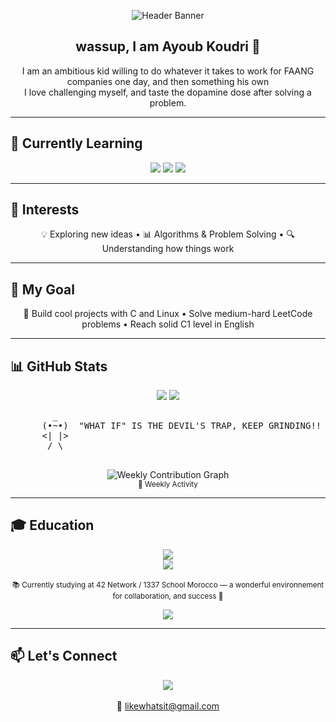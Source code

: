 <p align="center">
  <img src="https://raw.githubusercontent.com/BlackIsCoding/BlackIsCoding/main/banner.png" alt="Header Banner" />
</p>

<h2 align="center">wassup, I am Ayoub Koudri 👋</h2>

<p align="center">
I am an ambitious kid willing to do whatever it takes to work for FAANG companies one day,
  and then something his own<br>
I love challenging myself, and taste the dopamine dose after solving a problem.
</p>

---

## 🚀 Currently Learning
<p align="center">
  <img src="https://img.shields.io/badge/C-83A598?style=for-the-badge&logo=c&logoColor=282828" />
  <img src="https://img.shields.io/badge/Linux-FABD2F?style=for-the-badge&logo=linux&logoColor=282828" />
  <img src="https://img.shields.io/badge/Makefiles-D3869B?style=for-the-badge&logo=gnu&logoColor=282828" />
</p>

---

## 🧠 Interests
<p align="center">
💡 Exploring new ideas • 📊 Algorithms & Problem Solving • 🔍 Understanding how things work
</p>

---

## 🎯 My Goal
<p align="center">
🎨 Build cool projects with C and Linux 
  • Solve medium-hard LeetCode problems 
  • Reach solid C1 level in English
</p>

---

## 📊 GitHub Stats
<p align="center">
  <img src="https://github-readme-stats.vercel.app/api?username=BlackIsCoding&show_icons=true&count_private=true&theme=gruvbox&hide_border=false&include_all_commits=true" />
  <img src="https://github-readme-stats.vercel.app/api/top-langs/?username=BlackIsCoding&layout=compact&theme=gruvbox" />
</p>
<p align="center">
  <pre>
        _
      (•~•)  "WHAT IF" IS THE DEVIL'S TRAP, KEEP GRINDING!!
      <| |>
       / \
  </pre>
</p>


<p align="center">
  <img src="https://github-readme-activity-graph.vercel.app/graph?username=BlackIsCoding&theme=react-dark&hide_border=false&bg_color=282828&color=FABD2F&line=D3869B&point=FF79C6" alt="Weekly Contribution Graph" />
  <br>
  <small>📆 Weekly Activity </small>
</p>

---

## 🎓 Education
<p align="center">
  <img src="https://img.shields.io/badge/42_School-1337-FABD2F?style=for-the-badge&logo=42&logoColor=282828" />
  <br>
  <img src="https://img.shields.io/badge/1337_School-Morocco-FABD2F?style=for-the-badge&logo=42&logoColor=282828" />
  <br><br>
  <small>
    📚 Currently studying at 42 Network / 1337 School Morocco — a wonderful environnement for collaboration, and success 🚀
  </small>
</p>

<p align="center">
  <img src="https://github-profile-summary-cards.vercel.app/api/cards/profile-details?username=BlackIsCoding&theme=gruvbox" />
</p>

---

## 📫 Let's Connect
<p align="center">
  <a href="https://www.linkedin.com/in/Ayoub-Koudri/" target="_blank">
    <img src="https://img.shields.io/badge/LinkedIn-Connect-blue?style=for-the-badge&logo=linkedin&logoColor=white" />
  </a>
  <br><br>
  📧 <a href="mailto:likewhatsit@gmail.com">likewhatsit@gmail.com</a>
</p>

